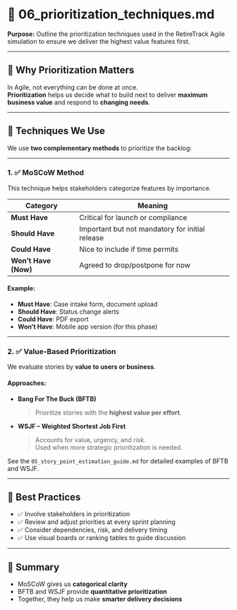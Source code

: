 # 🚦 06_prioritization_techniques.md  
**Purpose:** Outline the prioritization techniques used in the RetireTrack Agile simulation to ensure we deliver the highest value features first.

---

## 🎯 Why Prioritization Matters

In Agile, not everything can be done at once.  
**Prioritization** helps us decide what to build next to deliver **maximum business value** and respond to **changing needs**.

---

## 🧰 Techniques We Use

We use **two complementary methods** to prioritize the backlog:

---

### 1. ✅ MoSCoW Method

This technique helps stakeholders categorize features by importance.

| Category     | Meaning                                           |
|--------------|----------------------------------------------------|
| **Must Have** | Critical for launch or compliance                 |
| **Should Have** | Important but not mandatory for initial release |
| **Could Have** | Nice to include if time permits                  |
| **Won’t Have (Now)** | Agreed to drop/postpone for now              |

#### Example:

- **Must Have**: Case intake form, document upload  
- **Should Have**: Status change alerts  
- **Could Have**: PDF export  
- **Won’t Have**: Mobile app version (for this phase)

---

### 2. ✅ Value-Based Prioritization

We evaluate stories by **value to users or business**.

#### Approaches:

- **Bang For The Buck (BFTB)**  
  > Prioritize stories with the **highest value per effort**.

- **WSJF – Weighted Shortest Job First**  
  > Accounts for value, urgency, and risk.  
  > Used when more strategic prioritization is needed.

See the `05_story_point_estimation_guide.md` for detailed examples of BFTB and WSJF.

---

## 🧠 Best Practices

- ✅ Involve stakeholders in prioritization  
- ✅ Review and adjust priorities at every sprint planning  
- ✅ Consider dependencies, risk, and delivery timing  
- ✅ Use visual boards or ranking tables to guide discussion

---

## 🧾 Summary

- MoSCoW gives us **categorical clarity**
- BFTB and WSJF provide **quantitative prioritization**
- Together, they help us make **smarter delivery decisions**
 
